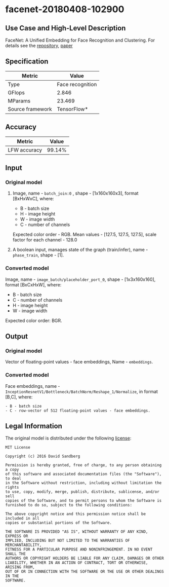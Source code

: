 # facenet-20180408-102900

## Use Case and High-Level Description

FaceNet: A Unified Embedding for Face Recognition and Clustering. For details see the [repository](https://github.com/davidsandberg/facenet/), [paper](https://arxiv.org/abs/1503.03832)

## Specification

| Metric                          | Value                                     |
|---------------------------------|-------------------------------------------|
| Type                            | Face recognition                          |
| GFlops                          | 2.846                                     |
| MParams                         | 23.469                                    |
| Source framework                | TensorFlow\*                              |

## Accuracy

| Metric | Value |
| ------ | ----- |
| LFW accuracy| 99.14%|

## Input

### Original model

1. Image, name - `batch_join:0` , shape - [1x160x160x3], format [BxHxWxC],
   where:

    - B - batch size
    - H - image height
    - W - image width
    - C - number of channels

   Expected color order - RGB.
   Mean values - [127.5, 127.5, 127.5], scale factor for each channel - 128.0
2. A boolean input, manages state of the graph (train/infer), name - `phase_train`, shape - [1].

### Converted model

Image, name - `image_batch/placeholder_port_0`, shape - [1x3x160x160], format [BxCxHxW],
where:

   - B - batch size
   - C - number of channels
   - H - image height
   - W - image width

Expected color order: BGR.

## Output

### Original model

Vector of floating-point values - face embeddings, Name - `embeddings`.

### Converted model

Face embeddings, name - `InceptionResnetV1/Bottleneck/BatchNorm/Reshape_1/Normalize`, in format [B,C],
   where:

    - B - batch size
    - C - row-vector of 512 floating-point values - face embeddings.

## Legal Information

The original model is distributed under the following
[license](https://raw.githubusercontent.com/davidsandberg/facenet/master/LICENSE.md):

```
MIT License

Copyright (c) 2016 David Sandberg

Permission is hereby granted, free of charge, to any person obtaining a copy
of this software and associated documentation files (the "Software"), to deal
in the Software without restriction, including without limitation the rights
to use, copy, modify, merge, publish, distribute, sublicense, and/or sell
copies of the Software, and to permit persons to whom the Software is
furnished to do so, subject to the following conditions:

The above copyright notice and this permission notice shall be included in all
copies or substantial portions of the Software.

THE SOFTWARE IS PROVIDED "AS IS", WITHOUT WARRANTY OF ANY KIND, EXPRESS OR
IMPLIED, INCLUDING BUT NOT LIMITED TO THE WARRANTIES OF MERCHANTABILITY,
FITNESS FOR A PARTICULAR PURPOSE AND NONINFRINGEMENT. IN NO EVENT SHALL THE
AUTHORS OR COPYRIGHT HOLDERS BE LIABLE FOR ANY CLAIM, DAMAGES OR OTHER
LIABILITY, WHETHER IN AN ACTION OF CONTRACT, TORT OR OTHERWISE, ARISING FROM,
OUT OF OR IN CONNECTION WITH THE SOFTWARE OR THE USE OR OTHER DEALINGS IN THE
SOFTWARE.
```
